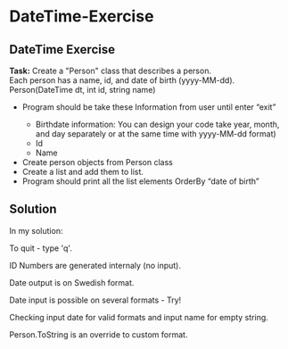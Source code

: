 # DateTime-Exercise

<h2>DateTime Exercise</h2>
<div>
<b>Task:</b> Create a "Person" class that describes a person. <br>
Each person has a name, id, and date of birth (yyyy-MM-dd).<br> 
Person(DateTime dt, int id, string name) 
<ul>
<li>Program should be take these Information from user until enter “exit” </li>
<ul>
<li>Birthdate information: You can design your code take year, month, and day separately or at the same time with yyyy-MM-dd format) </li>
<li>Id </li>
<li>Name </li>
</ul>
<li>Create person objects from Person class </li>
<li>Create a list and add them to list. </li>
<li>Program should print all the list elements OrderBy “date of birth”</li>
</div>
<h2>Solution</h2>
In my solution:

To quit - type 'q'.

ID Numbers are generated internaly (no input).

Date output is on Swedish format.

Date input is possible on several formats - Try!

Checking input date for valid formats and input name for empty string.

Person.ToString is an override to custom format.
